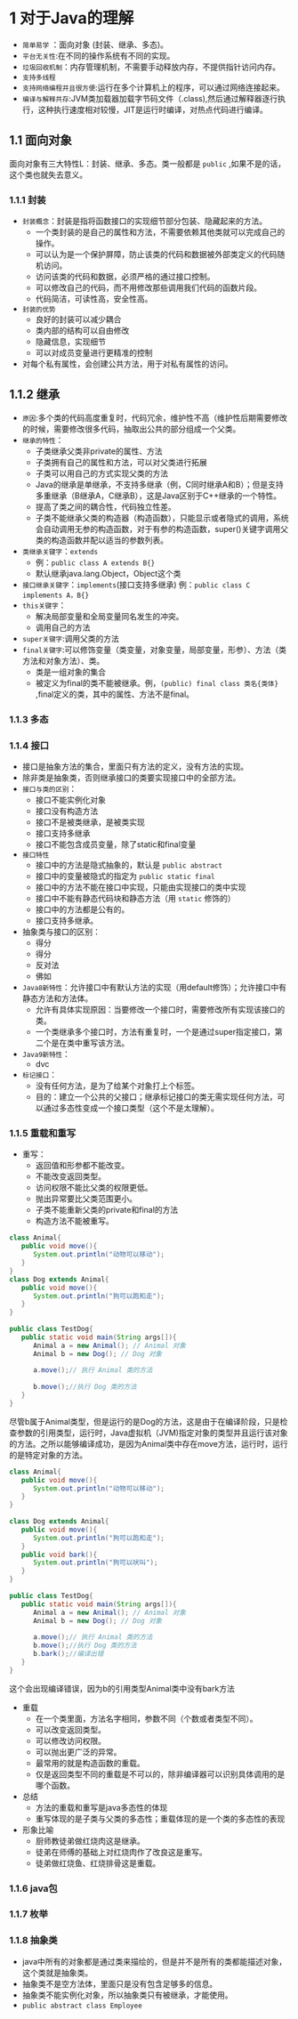 # 1 对于Java的理解
- `简单易学` ：面向对象 (封装、继承、多态)。
- `平台无关性`:在不同的操作系统有不同的实现。
- `垃圾回收机制`：内存管理机制，不需要手动释放内存，不提供指针访问内存。
- `支持多线程`
- `支持网络编程并且很方便`:运行在多个计算机上的程序，可以通过网络连接起来。
- `编译与解释共存`:JVM类加载器加载字节码文件（.class),然后通过解释器逐行执行，这种执行速度相对较慢，JIT是运行时编译，对热点代码进行编译。

## 1.1 面向对象
面向对象有三大特性L：封装、继承、多态。类一般都是 `public` ,如果不是的话，这个类也就失去意义。
### 1.1.1 封装
- `封装概念`：封装是指将函数接口的实现细节部分包装、隐藏起来的方法。
  - 一个类封装的是自己的属性和方法，不需要依赖其他类就可以完成自己的操作。
  - 可以认为是一个保护屏障，防止该类的代码和数据被外部类定义的代码随机访问。
  - 访问该类的代码和数据，必须严格的通过接口控制。
  - 可以修改自己的代码，而不用修改那些调用我们代码的函数片段。
  - 代码简洁，可读性高，安全性高。
- `封装的优势`
  - 良好的封装可以减少耦合
  - 类内部的结构可以自由修改
  - 隐藏信息，实现细节
  - 可以对成员变量进行更精准的控制
- 对每个私有属性，会创建公共方法，用于对私有属性的访问。
## 1.1.2 继承
- `原因`:多个类的代码高度重复时，代码冗余，维护性不高（维护性后期需要修改的时候，需要修改很多代码，抽取出公共的部分组成一个父类。
- `继承的特性`：
  - 子类继承父类非private的属性、方法
  - 子类拥有自己的属性和方法，可以对父类进行拓展
  - 子类可以用自己的方式实现父类的方法
  - Java的继承是单继承，不支持多继承（例，C同时继承A和B）；但是支持多重继承（B继承A，C继承B），这是Java区别于C++继承的一个特性。
  - 提高了类之间的耦合性，代码独立性差。
  - 子类不能继承父类的构造器（构造函数），只能显示或者隐式的调用，系统会自动调用无参的构造函数，对于有参的构造函数，super()关键字调用父类的构造函数并配以适当的参数列表。
- `类继承关键字`：`extends `
  - 例：`public class A extends B{}`
  - 默认继承java.lang.Object，Object这个类
- `接口继承关键字`：`implements`(接口支持多继承)
  例：`public class C implements A，B{}`
- `this关键字`：
  - 解决局部变量和全局变量同名发生的冲突。
  - 调用自己的方法
- `super关键字`:调用父类的方法
- `final关键字`:可以修饰变量（类变量，对象变量，局部变量，形参）、方法（类方法和对象方法）、类。
  - 类是一组对象的集合
  - 被定义为final的类不能被继承。例，`(public) final class 类名{类体}` ,final定义的类，其中的属性、方法不是final。
### 1.1.3 多态
### 1.1.4 接口
- 接口是抽象方法的集合，里面只有方法的定义，没有方法的实现。
- 除非类是抽象类，否则继承接口的类要实现接口中的全部方法。
- `接口与类的区别`：
  - 接口不能实例化对象
  - 接口没有构造方法
  - 接口不是被类继承，是被类实现
  - 接口支持多继承
  - 接口不能包含成员变量，除了static和final变量
- `接口特性`
  - 接口中的方法是隐式抽象的，默认是 `public abstract`
  - 接口中的变量被隐式的指定为 `public static final`
  - 接口中的方法不能在接口中实现，只能由实现接口的类中实现
  - 接口中不能有静态代码块和静态方法（用 `static` 修饰的）
  - 接口中的方法都是公有的。
  - 接口支持多继承。
- 抽象类与接口的区别：
  - 得分
  - 得分
  - 反对法
  - 佛如
- `Java8新特性`：允许接口中有默认方法的实现（用default修饰）；允许接口中有静态方法和方法体。
  - 允许有具体实现原因：当要修改一个接口时，需要修改所有实现该接口的类。
  - 一个类继承多个接口时，方法有重复时，一个是通过super指定接口，第二个是在类中重写该方法。
- `Java9新特性`：
  - dvc
- `标记接口`：
  - 没有任何方法，是为了给某个对象打上个标签。
  - 目的：建立一个公共的父接口；继承标记接口的类无需实现任何方法，可以通过多态性变成一个接口类型（这个不是太理解）。

### 1.1.5 重载和重写
- 重写：
  - 返回值和形参都不能改变。
  - 不能改变返回类型。
  - 访问权限不能比父类的权限更低。
  - 抛出异常要比父类范围更小。
  - 子类不能重新父类的private和final的方法
  - 构造方法不能被重写。

```java
class Animal{
   public void move(){
      System.out.println("动物可以移动");
   }
}
class Dog extends Animal{
   public void move(){
      System.out.println("狗可以跑和走");
   }
}
 
public class TestDog{
   public static void main(String args[]){
      Animal a = new Animal(); // Animal 对象
      Animal b = new Dog(); // Dog 对象
 
      a.move();// 执行 Animal 类的方法
 
      b.move();//执行 Dog 类的方法
   }
}
```
尽管b属于Animal类型，但是运行的是Dog的方法，这是由于在编译阶段，只是检查参数的引用类型，运行时，Java虚拟机（JVM)指定对象的类型并且运行该对象的方法。之所以能够编译成功，是因为Animal类中存在move方法，运行时，运行的是特定对象的方法。
```java
class Animal{
   public void move(){
      System.out.println("动物可以移动");
   }
}
 
class Dog extends Animal{
   public void move(){
      System.out.println("狗可以跑和走");
   }
   public void bark(){
      System.out.println("狗可以吠叫");
   }
}
 
public class TestDog{
   public static void main(String args[]){
      Animal a = new Animal(); // Animal 对象
      Animal b = new Dog(); // Dog 对象
 
      a.move();// 执行 Animal 类的方法
      b.move();//执行 Dog 类的方法
      b.bark();//编译出错
   }
}
```
这个会出现编译错误，因为b的引用类型Animal类中没有bark方法

- 重载
  - 在一个类里面，方法名字相同，参数不同（个数或者类型不同）。
  - 可以改变返回类型。
  - 可以修改访问权限。
  - 可以抛出更广泛的异常。
  - 最常用的就是构造函数的重载。
  - 仅是返回类型不同的重载是不可以的，除非编译器可以识别具体调用的是哪个函数。
- 总结
  - 方法的重载和重写是java多态性的体现
  - 重写体现的是子类与父类的多态性；重载体现的是一个类的多态性的表现
- 形象比喻
  - 厨师教徒弟做红烧肉这是继承。
  - 徒弟在师傅的基础上对红烧肉作了改良这是重写。
  - 徒弟做红烧鱼、红烧排骨这是重载。

### 1.1.6 java包

### 1.1.7 枚举

### 1.1.8 抽象类

- java中所有的对象都是通过类来描绘的，但是并不是所有的类都能描述对象，这个类就是抽象类。
- 抽象类不是空方法体，里面只是没有包含足够多的信息。
- 抽象类不能实例化对象，所以抽象类只有被继承，才能使用。
- `public abstract class Employee`
